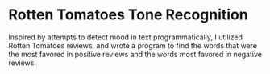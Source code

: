# Rotten Tomatoes Tone Recognition

Inspired by attempts to detect mood in text programmatically, I utilized Rotten Tomatoes reviews, and wrote a program to find the words that were the most favored in positive reviews and the words most favored in negative reviews.
